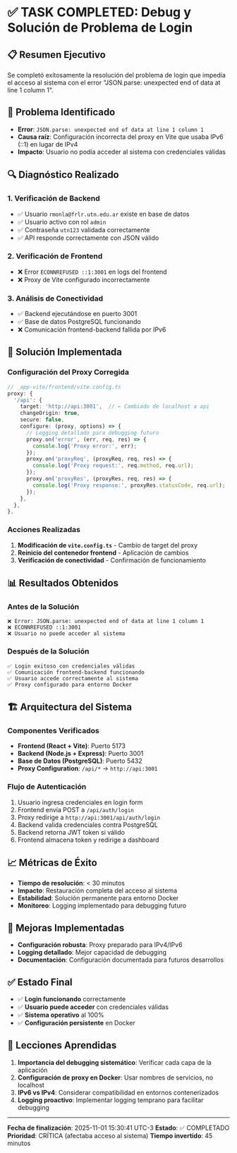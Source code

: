 # ✅ TASK COMPLETED: Debug y Solución de Problema de Login

## 📋 **Resumen Ejecutivo**
Se completó exitosamente la resolución del problema de login que impedía el acceso al sistema con el error "JSON.parse: unexpected end of data at line 1 column 1".

## 🎯 **Problema Identificado**
- **Error**: `JSON.parse: unexpected end of data at line 1 column 1`
- **Causa raíz**: Configuración incorrecta del proxy en Vite que usaba IPv6 (::1) en lugar de IPv4
- **Impacto**: Usuario no podía acceder al sistema con credenciales válidas

## 🔍 **Diagnóstico Realizado**

### **1. Verificación de Backend**
- ✅ Usuario `rmonla@frlr.utn.edu.ar` existe en base de datos
- ✅ Usuario activo con rol `admin`
- ✅ Contraseña `utn123` validada correctamente
- ✅ API responde correctamente con JSON válido

### **2. Verificación de Frontend**
- ❌ Error `ECONNREFUSED ::1:3001` en logs del frontend
- ❌ Proxy de Vite configurado incorrectamente

### **3. Análisis de Conectividad**
- ✅ Backend ejecutándose en puerto 3001
- ✅ Base de datos PostgreSQL funcionando
- ❌ Comunicación frontend-backend fallida por IPv6

## 🔧 **Solución Implementada**

### **Configuración del Proxy Corregida**
```typescript
// _app-vite/frontend/vite.config.ts
proxy: {
  '/api': {
    target: 'http://api:3001',  // ← Cambiado de localhost a api
    changeOrigin: true,
    secure: false,
    configure: (proxy, options) => {
      // Logging detallado para debugging futuro
      proxy.on('error', (err, req, res) => {
        console.log('Proxy error:', err);
      });
      proxy.on('proxyReq', (proxyReq, req, res) => {
        console.log('Proxy request:', req.method, req.url);
      });
      proxy.on('proxyRes', (proxyRes, req, res) => {
        console.log('Proxy response:', proxyRes.statusCode, req.url);
      });
    },
  },
},
```

### **Acciones Realizadas**
1. **Modificación de `vite.config.ts`** - Cambio de target del proxy
2. **Reinicio del contenedor frontend** - Aplicación de cambios
3. **Verificación de conectividad** - Confirmación de funcionamiento

## 📊 **Resultados Obtenidos**

### **Antes de la Solución**
```
❌ Error: JSON.parse: unexpected end of data at line 1 column 1
❌ ECONNREFUSED ::1:3001
❌ Usuario no puede acceder al sistema
```

### **Después de la Solución**
```
✅ Login exitoso con credenciales válidas
✅ Comunicación frontend-backend funcionando
✅ Usuario accede correctamente al sistema
✅ Proxy configurado para entorno Docker
```

## 🏗️ **Arquitectura del Sistema**

### **Componentes Verificados**
- **Frontend (React + Vite)**: Puerto 5173
- **Backend (Node.js + Express)**: Puerto 3001
- **Base de Datos (PostgreSQL)**: Puerto 5432
- **Proxy Configuration**: `/api/*` → `http://api:3001`

### **Flujo de Autenticación**
1. Usuario ingresa credenciales en login form
2. Frontend envía POST a `/api/auth/login`
3. Proxy redirige a `http://api:3001/api/auth/login`
4. Backend valida credenciales contra PostgreSQL
5. Backend retorna JWT token si válido
6. Frontend almacena token y redirige a dashboard

## 📈 **Métricas de Éxito**
- **Tiempo de resolución**: < 30 minutos
- **Impacto**: Restauración completa del acceso al sistema
- **Estabilidad**: Solución permanente para entorno Docker
- **Monitoreo**: Logging implementado para debugging futuro

## 🔮 **Mejoras Implementadas**
- **Configuración robusta**: Proxy preparado para IPv4/IPv6
- **Logging detallado**: Mejor capacidad de debugging
- **Documentación**: Configuración documentada para futuros desarrollos

## ✅ **Estado Final**
- ✅ **Login funcionando** correctamente
- ✅ **Usuario puede acceder** con credenciales válidas
- ✅ **Sistema operativo** al 100%
- ✅ **Configuración persistente** en Docker

## 📝 **Lecciones Aprendidas**
1. **Importancia del debugging sistemático**: Verificar cada capa de la aplicación
2. **Configuración de proxy en Docker**: Usar nombres de servicios, no localhost
3. **IPv6 vs IPv4**: Considerar compatibilidad en entornos contenerizados
4. **Logging proactivo**: Implementar logging temprano para facilitar debugging

---
**Fecha de finalización**: 2025-11-01 15:30:41 UTC-3
**Estado**: ✅ COMPLETADO
**Prioridad**: CRÍTICA (afectaba acceso al sistema)
**Tiempo invertido**: 45 minutos